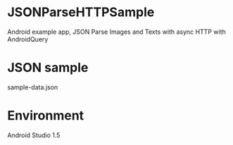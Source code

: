 # JSONParseHTTPSample
Android example app, JSON Parse Images and Texts with async HTTP with AndroidQuery


# JSON sample
sample-data.json

# Environment

Android Studio 1.5

